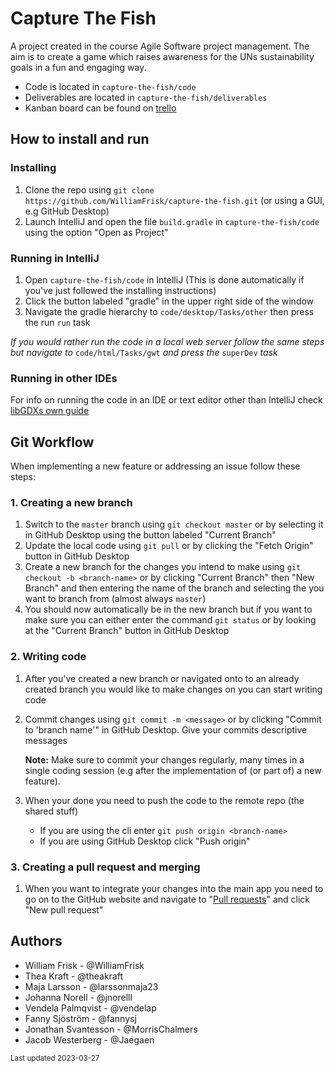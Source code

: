 # Capture The Fish

A project created in the course Agile Software project management.
The aim is to create a game which raises awareness for the UNs sustainability goals in a fun and engaging way.

- Code is located in `capture-the-fish/code`
- Deliverables are located in `capture-the-fish/deliverables`
- Kanban board can be found on [trello](https://trello.com/b/x1DcQ0eq)

## How to install and run

### Installing

1. Clone the repo using `git clone https://github.com/WilliamFrisk/capture-the-fish.git` (or using a GUI, e.g GitHub Desktop)
2. Launch IntelliJ and open the file `build.gradle` in `capture-the-fish/code` using the option "Open as Project"

### Running in IntelliJ

1. Open `capture-the-fish/code` in IntelliJ (This is done automatically if you've just followed the installing instructions)
2. Click the button labeled "gradle" in the upper right side of the window
3. Navigate the gradle hierarchy to `code/desktop/Tasks/other` then press the run `run` task

_If you would rather run the code in a local web server follow the same steps but navigate to_
`code/html/Tasks/gwt` _and press the_ `superDev` _task_

### Running in other IDEs

For info on running the code in an IDE or text editor other than IntelliJ check [libGDXs own guide](https://libgdx.com/wiki/start/import-and-running)

## Git Workflow

When implementing a new feature or addressing an issue follow these steps:

### 1. Creating a new branch

1. Switch to the `master` branch using `git checkout master` or by selecting it in GitHub Desktop using the
   button labeled "Current Branch"
2. Update the local code using `git pull` or by clicking the "Fetch Origin" button in GitHub Desktop
3. Create a new branch for the changes you intend to make using `git checkout -b <branch-name>` or by clicking "Current Branch" then
   "New Branch" and then entering the name of the branch and selecting the you want to branch from (almost always `master`)
4. You should now automatically be in the new branch but if you want to make sure you can either enter the command `git status` or
   by looking at the "Current Branch" button in GitHub Desktop

### 2. Writing code

1. After you've created a new branch or navigated onto to an already created branch you would like to make changes on you can start writing code
2. Commit changes using `git commit -m <message>` or by clicking "Commit to 'branch name'" in GitHub Desktop. Give your commits descriptive messages

   **Note:** Make sure to commit your changes regularly, many times in a single coding session (e.g after the implementation of (or part of) a new
   feature).

3. When your done you need to push the code to the remote repo (the shared stuff)
   - If you are using the cli enter `git push origin <branch-name>`
   - If you are using GitHub Desktop click "Push origin"

### 3. Creating a pull request and merging

1. When you want to integrate your changes into the main app you need to go on to the GitHub website and navigate to "[Pull requests](https://github.com/WilliamFrisk/capture-the-fish/pulls)"
   and click "New pull request"

## Authors

- William Frisk - @WilliamFrisk
- Thea Kraft - @theakraft
- Maja Larsson - @larssonmaja23
- Johanna Norell - @jnorelll
- Vendela Palmqvist - @vendelap
- Fanny Sjöström - @fannysj
- Jonathan Svantesson - @MorrisChalmers
- Jacob Westerberg - @Jaegaen

<sub>Last updated 2023-03-27</sub>
